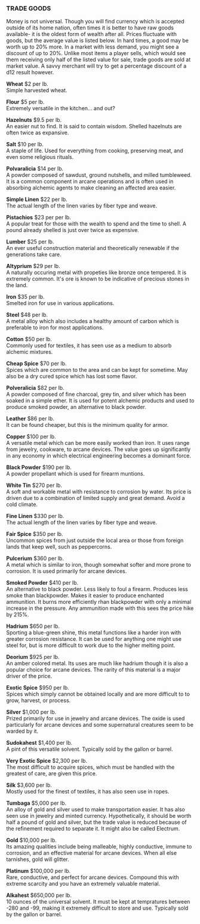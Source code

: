 ### TRADE GOODS
Money is not universal. Though you will find currency which is accepted outside of its home nation, often times it is better to have raw goods available- it is the oldest form of wealth after all. Prices fluctuate with goods, but the average value is listed below. In hard times, a good may be worth up to 20% more. In a market with less demand, you might see a discount of up to 20%. Unlike most items a player sells, which would see them receiving only half of the listed value for sale, trade goods are sold at market value. A savvy merchant will try to get a percentage discount of a d12 result however.

**Wheat** 		$2 per lb.  
Simple harvested wheat.

**Flour**			$5 per lb.  
Extremely versatile in the kitchen... and out?

**Hazelnuts**		$9.5 per lb.  
An easier nut to find. It is said to contain wisdom. Shelled hazelnuts are often twice as expansive.

**Salt**			$10 per lb.  
A staple of life. Used for everything from cooking, preserving meat, and even some religious rituals.

**Polvaralicia**			$14 per lb.  
A powder composed of sawdust, ground nutshells, and milled tumbleweed. It is a common component in arcane operations and is often used in absorbing alchemic agents to make cleaning an affected area easier.

**Simple Linen**			$22 per lb.  
The actual length of the linen varies by fiber type and weave.

**Pistachios**		$23 per per lb.  
A popular treat for those with the wealth to spend and the time to shell. A pound already shelled is just over twice as expensive.

**Lumber**		$25 per  lb.  
An ever useful construction material and theoretically renewable if the generations take care.

**Altyprium** $29 per lb.  
A naturally occuring metal with propeties like bronze once tempered. It is extremely common. It's ore is known to be indicative of precious stones in the land.

**Iron**			$35 per lb.  
Smelted iron for use in various applications.

**Steel**			$48 per lb.  
A metal alloy which also includes a healthy amount of carbon which is preferable to iron for most applications.

**Cotton**		$50  per lb.  
Commonly used for textiles, it has seen use as a medium to absorb alchemic mixtures.

**Cheap Spice** 		$70 per lb.  
Spices which are common to the area and can be kept for sometime. May also be a dry cured spice which has lost some flavor.

**Polveralicia**		$82 per lb.  
A powder composed of fine charcoal, grey tin, and silver which has been soaked in a simple ether. It is used for potent alchemic products and used to produce smoked powder, an alternative to black powder.

**Leather**    $86 per lb.  
It can be found cheaper, but this is the minimum quality for armor.

**Copper**		$100 per lb.  
A versatile metal which can be more easily worked than iron. It uses range from jewelry, cookware, to arcane devices. The value goes up significantly in any economy in which electrical engineering becomes a dominant force.

**Black Powder**			$190 per lb.  
A powder propellant which is used for firearm muntions.

**White Tin**    $270 per lb.  
A soft and workable metal with resistance to corrosion by water. Its price is driven due to a combination of limited supply and great demand. Avoid a cold climate.

**Fine Linen**			$330 per lb.  
The actual length of the linen varies by fiber type and weave.

**Fair Spice**		$350 per lb.  
Uncommon spices from just outside the local area or those from foreign lands that keep well, such as peppercorns.

**Pulcerium**		$360 per lb.  
A metal which is similar to iron, though somewhat softer and more prone to corrosion. It is used primarily for arcane devices.

**Smoked Powder** $410 per lb.  
An alternative to black powder. Less likely to foul a firearm. Produces less smoke than blackpowder. Makes it easier to produce enchanted ammunition. It burns more efficiently rhan blackpowder with only a minimal increase in the pressure. Any ammunition made with this sees the price hike by 215%.

**Hadrium**		$650 per lb.  
Sporting a blue-green shine, this metal functions like a harder iron with greater corrosion resistance. It can be used for anything one might use steel for, but is more difficult to work due to the higher melting point.

**Deorium**		$925 per lb.  
An amber colored metal. Its uses are much like hadrium though it is also a popular choice for arcane devices. The rarity of this material is a major driver of the price.

**Exotic Spice**		$950 per lb.  
Spices which simply cannot be obtained locally and are more difficult to to grow, harvest, or process.

**Silver**			$1,000 per lb.  
Prized primarily for use in jewelry and arcane devices. The oxide is used particularly for arcane devices and some supernatural creatures seem to be warded by it.

**Sudokahest**			$1,400 per lb.  
A pint of this versatile solvent. Typically sold by the gallon or barrel.

**Very Exotic Spice**	$2,300 per lb.  
The most difficult to acquire spices, which must be handled with the greatest of care, are given this price.

**Silk**			$3,600 per lb.  
Mostly used for the finest of textiles, it has also seen use in ropes.

**Tumbaga**		$5,000 per lb.  
An alloy of gold and silver used to make transportation easier. It has also seen use in jewelry and minted currency. Hypothetically, it should be worth half a pound of gold and silver, but the trade value is reduced because of the refinement required to separate it. It might also be called Electrum.

**Gold**			$10,000 per lb.  
Its amazing qualities include being malleable, highly conductive, immune to corrosion, and an effective material for arcane devices. When all else tarnishes, gold will glitter.

**Platinum**		$100,000 per lb.  
Rare, conductive, and perfect for arcane devices. Compound this with extreme scarcity and you have an extremely valuable material.

**Alkahest**			$650,000 per lb.  
10 ounces of the universal solvent. It must be kept at tempratures between -280 and -99, making it extremely difficult to store and use. Typically sold by the gallon or barrel.
